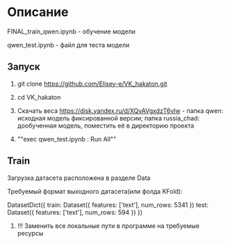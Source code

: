 # Описание

FINAL_train_qwen.ipynb - обучение модели

qwen_test.ipynb - файл для теста модели

## Запуск 

1) git clone https://github.com/Elisey-e/VK_hakaton.git

2) cd VK_hakaton

3) Скачать веса https://disk.yandex.ru/d/XQvAVgxdzT6vlw - папка qwen: исходная модель фиксированной версии; папка russia_chad: дообученная модель, поместить её в директорию проекта 

4) ""exec qwen_test.ipynb : Run All""

## Train

Загрузка датасета расположена в разделе Data

Требуемый формат выходного датасета(или фолда KFold):

DatasetDict({
    train: Dataset({
        features: ['text'],
        num_rows: 5341
    })
    test: Dataset({
        features: ['text'],
        num_rows: 594
    })
})

1) !!! Заменить все локальные пути в программе на требуемые ресурсы
